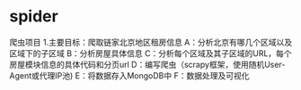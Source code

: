 # spider
爬虫项目
1.主要目标：爬取链家北京地区租房信息
A：分析北京有哪几个区域以及区域下的子区域
B：分析房屋具体信息
C：分析每个区域及其子区域的URL，每个房屋模块信息的具体代码和分页url
D：编写爬虫（scrapy框架，使用随机User-Agent或代理IP池)
E：将数据存入MongoDB中
F：数据处理及可视化


